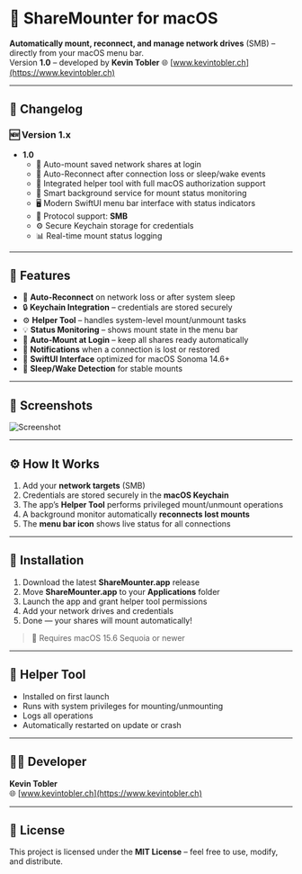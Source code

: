 # 🧩 ShareMounter for macOS

**Automatically mount, reconnect, and manage network drives** (SMB) – directly from your macOS menu bar.  
Version **1.0** – developed by **Kevin Tobler** 🌐 [www.kevintobler.ch](https://www.kevintobler.ch)

---

## 🔄 Changelog

### 🆕 Version 1.x
- **1.0**
  - 💾 Auto-mount saved network shares at login  
  - 🔁 Auto-Reconnect after connection loss or sleep/wake events  
  - 🧩 Integrated helper tool with full macOS authorization support  
  - 🧠 Smart background service for mount status monitoring  
  - 🖥️ Modern SwiftUI menu bar interface with status indicators  
  - 🧭 Protocol support: **SMB**
  - ⚙️ Secure Keychain storage for credentials  
  - 📊 Real-time mount status logging  

---

## 🚀 Features

- 🧠 **Auto-Reconnect** on network loss or after system sleep  
- 🔒 **Keychain Integration** – credentials are stored securely  
- ⚙️ **Helper Tool** – handles system-level mount/unmount tasks  
- 💡 **Status Monitoring** – shows mount state in the menu bar  
- 💾 **Auto-Mount at Login** – keep all shares ready automatically  
- 🔔 **Notifications** when a connection is lost or restored  
- 🧩 **SwiftUI Interface** optimized for macOS Sonoma 14.6+ 
- 🌙 **Sleep/Wake Detection** for stable mounts  

---

## 📸 Screenshots

![Screenshot](https://online.kevintobler.ch/projectimages/ShareMounterV1-0.png)  

---

## ⚙️ How It Works

1. Add your **network targets** (SMB)  
2. Credentials are stored securely in the **macOS Keychain**  
3. The app’s **Helper Tool** performs privileged mount/unmount operations  
4. A background monitor automatically **reconnects lost mounts**  
5. The **menu bar icon** shows live status for all connections  

---

## 🔧 Installation

1. Download the latest **ShareMounter.app** release  
2. Move **ShareMounter.app** to your **Applications** folder  
3. Launch the app and grant helper tool permissions  
4. Add your network drives and credentials  
5. Done — your shares will mount automatically!  

> 🧱 Requires macOS 15.6 Sequoia or newer

---

## 🧭 Helper Tool

- Installed on first launch
- Runs with system privileges for mounting/unmounting  
- Logs all operations 
- Automatically restarted on update or crash  

---

## 🧑‍💻 Developer

**Kevin Tobler**  
🌐 [www.kevintobler.ch](https://www.kevintobler.ch)  

---

## 📜 License

This project is licensed under the **MIT License** – feel free to use, modify, and distribute.
